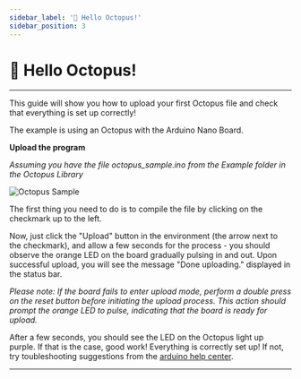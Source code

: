 ```yaml
---
sidebar_label: '👋 Hello Octopus!'
sidebar_position: 3
---
```


# 👋 Hello Octopus!

---

This guide will show you how to upload your first Octopus file and check that everything is set up correctly! 

The example is using an Octopus with the Arduino Nano Board.

**Upload the program**

*Assuming you have the file octopus_sample.ino from the Example folder in the Octopus Library*

![Octopus Sample](../../../static/img/electronics/octopus-examplefile.png)

The first thing you need to do is to compile the file by clicking on the checkmark up to the left. 

Now, just click the "Upload" button in the environment (the arrow next to the checkmark), and allow a few seconds for the process - you should observe the orange LED on the board gradually pulsing in and out. Upon successful upload, you will see the message "Done uploading." displayed in the status bar.

_Please note: If the board fails to enter upload mode, perform a double press on the reset button before initiating the upload process. This action should prompt the orange LED to pulse, indicating that the board is ready for upload._

After a few seconds, you should see the LED on the Octopus light up purple. If that is the case, good work! Everything is correctly set up! If not, try toubleshooting suggestions from the [arduino help center](https://support.arduino.cc/hc/en-us).

---

